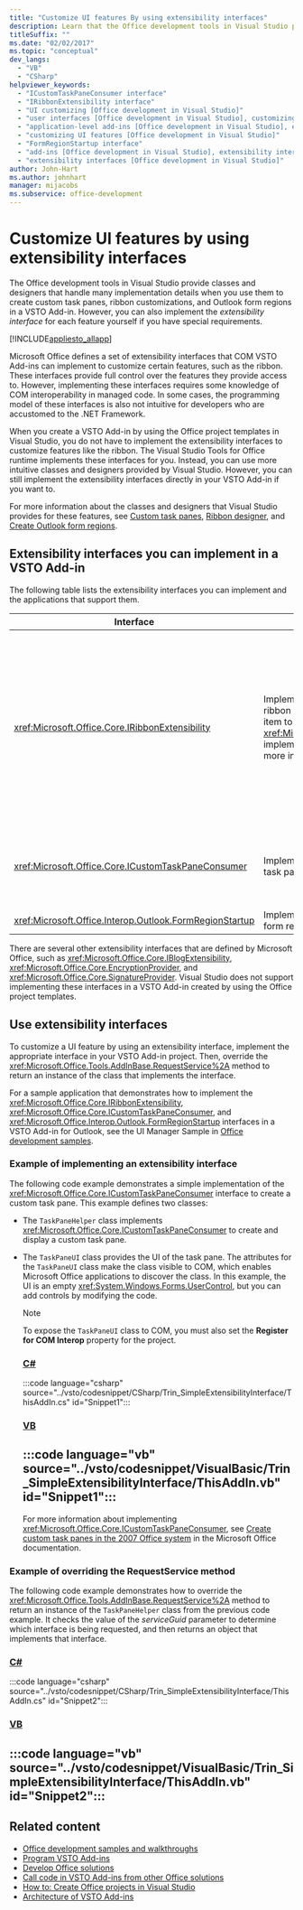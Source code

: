```yaml
---
title: "Customize UI features By using extensibility interfaces"
description: Learn that the Office development tools in Visual Studio provide extensibility interfaces that help you customize UI features.
titleSuffix: ""
ms.date: "02/02/2017"
ms.topic: "conceptual"
dev_langs:
  - "VB"
  - "CSharp"
helpviewer_keywords:
  - "ICustomTaskPaneConsumer interface"
  - "IRibbonExtensibility interface"
  - "UI customizing [Office development in Visual Studio]"
  - "user interfaces [Office development in Visual Studio], customizing"
  - "application-level add-ins [Office development in Visual Studio], extensibility interfaces"
  - "customizing UI features [Office development in Visual Studio]"
  - "FormRegionStartup interface"
  - "add-ins [Office development in Visual Studio], extensibility interfaces"
  - "extensibility interfaces [Office development in Visual Studio]"
author: John-Hart
ms.author: johnhart
manager: mijacobs
ms.subservice: office-development
---
```

# Customize UI features by using extensibility interfaces

  The Office development tools in Visual Studio provide classes and designers that handle many implementation details when you use them to create custom task panes, ribbon customizations, and Outlook form regions in a VSTO Add-in. However, you can also implement the *extensibility interface* for each feature yourself if you have special requirements.

 [!INCLUDE[appliesto_allapp](../vsto/includes/appliesto-allapp-md.md)]

 Microsoft Office defines a set of extensibility interfaces that COM VSTO Add-ins can implement to customize certain features, such as the ribbon. These interfaces provide full control over the features they provide access to. However, implementing these interfaces requires some knowledge of COM interoperability in managed code. In some cases, the programming model of these interfaces is also not intuitive for developers who are accustomed to the .NET Framework.

 When you create a VSTO Add-in by using the Office project templates in Visual Studio, you do not have to implement the extensibility interfaces to customize features like the ribbon. The  Visual Studio Tools for Office runtime  implements these interfaces for you. Instead, you can use more intuitive classes and designers provided by Visual Studio. However, you can still implement the extensibility interfaces directly in your VSTO Add-in if you want to.

 For more information about the classes and designers that Visual Studio provides for these features, see [Custom task panes](../vsto/custom-task-panes.md), [Ribbon designer](../vsto/ribbon-designer.md), and [Create Outlook form regions](../vsto/creating-outlook-form-regions.md).

## Extensibility interfaces you can implement in a VSTO Add-in
 The following table lists the extensibility interfaces you can implement and the applications that support them.

|Interface|Description|Applications|
|---------------|-----------------|------------------|
|<xref:Microsoft.Office.Core.IRibbonExtensibility>|Implement this interface to customize the ribbon UI. **Note:**  You can add a **Ribbon (XML)** item to a project to generate a default <xref:Microsoft.Office.Core.IRibbonExtensibility> implementation in your VSTO Add-in. For more information, see [Ribbon XML](../vsto/ribbon-xml.md).|Excel<br /><br />  InfoPath 2013 <br /><br /> InfoPath 2010<br /><br /> Outlook<br /><br /> PowerPoint<br /><br /> Project<br /><br /> Visio<br /><br /> Word|
|<xref:Microsoft.Office.Core.ICustomTaskPaneConsumer>|Implement this interface to create a custom task pane.|Excel<br /><br /> Outlook<br /><br /> PowerPoint<br /><br /> Word|
|<xref:Microsoft.Office.Interop.Outlook.FormRegionStartup>|Implement this interface to create an Outlook form region.|Outlook|

 There are several other extensibility interfaces that are defined by Microsoft Office, such as <xref:Microsoft.Office.Core.IBlogExtensibility>, <xref:Microsoft.Office.Core.EncryptionProvider>, and <xref:Microsoft.Office.Core.SignatureProvider>. Visual Studio does not support implementing these interfaces in a VSTO Add-in created by using the Office project templates.

## Use extensibility interfaces
 To customize a UI feature by using an extensibility interface, implement the appropriate interface in your VSTO Add-in project. Then, override the <xref:Microsoft.Office.Tools.AddInBase.RequestService%2A> method to return an instance of the class that implements the interface.

 For a sample application that demonstrates how to implement the <xref:Microsoft.Office.Core.IRibbonExtensibility>, <xref:Microsoft.Office.Core.ICustomTaskPaneConsumer>, and <xref:Microsoft.Office.Interop.Outlook.FormRegionStartup> interfaces in a VSTO Add-in for Outlook, see the UI Manager Sample in [Office development samples](../vsto/office-development-samples.md).

### Example of implementing an extensibility interface
 The following code example demonstrates a simple implementation of the <xref:Microsoft.Office.Core.ICustomTaskPaneConsumer> interface to create a custom task pane. This example defines two classes:

- The `TaskPaneHelper` class implements <xref:Microsoft.Office.Core.ICustomTaskPaneConsumer> to create and display a custom task pane.

- The `TaskPaneUI` class provides the UI of the task pane. The attributes for the `TaskPaneUI` class make the class visible to COM, which enables Microsoft Office applications to discover the class. In this example, the UI is an empty <xref:System.Windows.Forms.UserControl>, but you can add controls by modifying the code.

  > [!NOTE]
  > To expose the `TaskPaneUI` class to COM, you must also set the **Register for COM Interop** property for the project.

  ### [C#](#tab/csharp)
  :::code language="csharp" source="../vsto/codesnippet/CSharp/Trin_SimpleExtensibilityInterface/ThisAddIn.cs" id="Snippet1":::

  ### [VB](#tab/vb)
  :::code language="vb" source="../vsto/codesnippet/VisualBasic/Trin_SimpleExtensibilityInterface/ThisAddIn.vb" id="Snippet1":::
  ---

  For more information about implementing <xref:Microsoft.Office.Core.ICustomTaskPaneConsumer>, see [Create custom task panes in the 2007 Office system](/previous-versions/office/developer/office-2007/aa338197(v=office.12)) in the Microsoft Office documentation.

### Example of overriding the RequestService method
 The following code example demonstrates how to override the <xref:Microsoft.Office.Tools.AddInBase.RequestService%2A> method to return an instance of the `TaskPaneHelper` class from the previous code example. It checks the value of the *serviceGuid* parameter to determine which interface is being requested, and then returns an object that implements that interface.

 ### [C#](#tab/csharp)
 :::code language="csharp" source="../vsto/codesnippet/CSharp/Trin_SimpleExtensibilityInterface/ThisAddIn.cs" id="Snippet2":::

 ### [VB](#tab/vb)
 :::code language="vb" source="../vsto/codesnippet/VisualBasic/Trin_SimpleExtensibilityInterface/ThisAddIn.vb" id="Snippet2":::
 ---

## Related content
- [Office development samples and walkthroughs](../vsto/office-development-samples-and-walkthroughs.md)
- [Program VSTO Add-ins](../vsto/programming-vsto-add-ins.md)
- [Develop Office solutions](../vsto/developing-office-solutions.md)
- [Call code in VSTO Add-ins from other Office solutions](../vsto/calling-code-in-vsto-add-ins-from-other-office-solutions.md)
- [How to: Create Office projects in Visual Studio](../vsto/how-to-create-office-projects-in-visual-studio.md)
- [Architecture of VSTO Add-ins](../vsto/architecture-of-vsto-add-ins.md)
